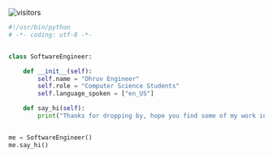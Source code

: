 ![visitors](https://visitor-badge.laobi.icu/badge?page_id=zhenye-na.zhenye-na)


```python
#!/usr/bin/python
# -*- coding: utf-8 -*-


class SoftwareEngineer:

    def __init__(self):
        self.name = "Dhruv Engineer"
        self.role = "Computer Science Students"
        self.language_spoken = ["en_US"]

    def say_hi(self):
        print("Thanks for dropping by, hope you find some of my work interesting.")


me = SoftwareEngineer()
me.say_hi()
```

